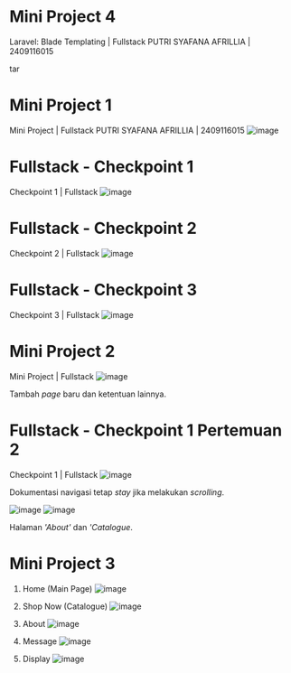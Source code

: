 # Mini Project 4
Laravel: Blade Templating | Fullstack
PUTRI SYAFANA AFRILLIA | 2409116015 

tar

# Mini Project 1
Mini Project | Fullstack
PUTRI SYAFANA AFRILLIA | 2409116015 
![image](https://github.com/user-attachments/assets/72049ed5-b733-4ba0-85f0-176ecb9d6702)

# Fullstack - Checkpoint 1
Checkpoint 1 | Fullstack
![image](https://github.com/user-attachments/assets/4b5a5be0-a75c-4a06-8336-3a6ad640d4c3)

# Fullstack - Checkpoint 2
Checkpoint 2 | Fullstack
![image](https://github.com/user-attachments/assets/a0c3e803-fba5-482d-a902-34f32e6ed1b1)

# Fullstack - Checkpoint 3
Checkpoint 3 | Fullstack
![image](https://github.com/user-attachments/assets/2628500e-3aa8-4df6-8ffe-14c9bc0bea67)

# Mini Project 2
Mini Project | Fullstack
![image](https://github.com/user-attachments/assets/0163a313-e7b0-423b-b0cc-95f17cac78e2)

Tambah _page_ baru dan ketentuan lainnya.

# Fullstack - Checkpoint 1 Pertemuan 2
Checkpoint 1 | Fullstack
![image](https://github.com/user-attachments/assets/7973fae7-2235-41af-92fa-8620c5c28c8a)

Dokumentasi navigasi tetap _stay_ jika melakukan _scrolling_.

![image](https://github.com/user-attachments/assets/d8e239d9-77c1-42f3-ac9e-0d642645d192)
![image](https://github.com/user-attachments/assets/f6432f99-7120-47d4-a574-7c1de13c8ac1)

Halaman _'About'_ dan _'Catalogue_.

# Mini Project 3
1. Home (Main Page)
![image](https://github.com/user-attachments/assets/d741bf6d-44b0-49aa-a362-d83fd5d5859f)

2. Shop Now (Catalogue)
![image](https://github.com/user-attachments/assets/7f6dfe6b-ff64-4730-9b0a-e87885b576c3)

3. About
![image](https://github.com/user-attachments/assets/d0cc00f2-d245-4f81-b944-a3ece71c401e)

4. Message
![image](https://github.com/user-attachments/assets/7c0ae1fc-11cd-4125-b18c-2b96eedbf418)

5. Display
![image](https://github.com/user-attachments/assets/2e6716af-39fc-4ff6-bae1-73ab12fa95fd)
